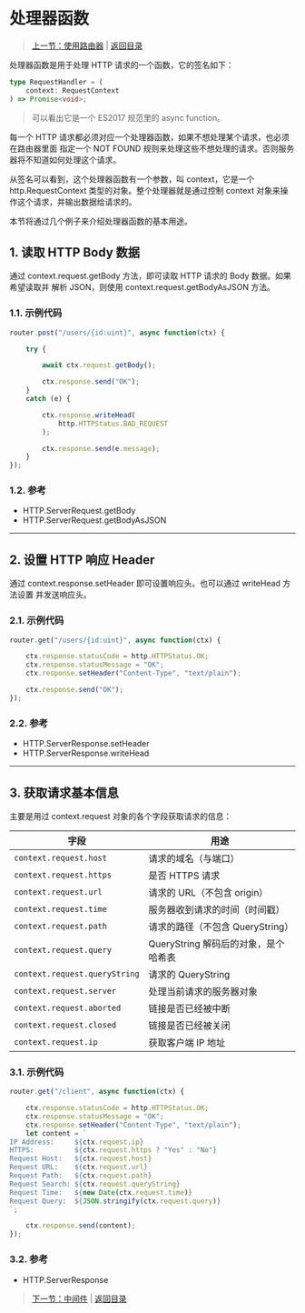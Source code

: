 # 处理器函数

> [上一节：使用路由器](./02-router.md) | [返回目录](./index.md)

处理器函数是用于处理 HTTP 请求的一个函数，它的签名如下：

```ts
type RequestHandler = (
    context: RequestContext
) => Promise<void>;
```

> 可以看出它是一个 ES2017 规范里的 async function。

每一个 HTTP 请求都必须对应一个处理器函数，如果不想处理某个请求，也必须在路由器里面
指定一个 NOT FOUND 规则来处理这些不想处理的请求。否则服务器将不知道如何处理这个请求。

从签名可以看到，这个处理器函数有一个参数，叫 context，它是一个 http.RequestContext
类型的对象。整个处理器就是通过控制 context 对象来操作这个请求，并输出数据给请求的。

本节将通过几个例子来介绍处理器函数的基本用途。

## 1. 读取 HTTP Body 数据

通过 context.request.getBody 方法，即可读取 HTTP 请求的 Body 数据。如果希望读取并
解析 JSON，则使用 context.request.getBodyAsJSON 方法。

### 1.1. 示例代码

```ts
router.post("/users/{id:uint}", async function(ctx) {

    try {

        await ctx.request.getBody();

        ctx.response.send("OK");
    }
    catch (e) {

        ctx.response.writeHead(
            http.HTTPStatus.BAD_REQUEST
        );

        ctx.response.send(e.message);
    }
});
```

### 1.2. 参考

- HTTP.ServerRequest.getBody
- HTTP.ServerRequest.getBodyAsJSON

-------------------------------------------------------------------------------

## 2. 设置 HTTP 响应 Header

通过 context.response.setHeader 即可设置响应头。也可以通过 writeHead 方法设置
并发送响应头。

### 2.1. 示例代码

```ts
router.get("/users/{id:uint}", async function(ctx) {

    ctx.response.statusCode = http.HTTPStatus.OK;
    ctx.response.statusMessage = "OK";
    ctx.response.setHeader("Content-Type", "text/plain");

    ctx.response.send("OK");
});
```

### 2.2. 参考

- HTTP.ServerResponse.setHeader
- HTTP.ServerResponse.writeHead

-------------------------------------------------------------------------------

## 3. 获取请求基本信息

主要是用过 context.request 对象的各个字段获取请求的信息：

| 字段                            | 用途                                   |
|---------------------------------|---------------------------------------|
| `context.request.host`          | 请求的域名（与端口）                    |
| `context.request.https`         | 是否 HTTPS 请求                        |
| `context.request.url`           | 请求的 URL（不包含 origin）             |
| `context.request.time`          | 服务器收到请求的时间（时间戳）           |
| `context.request.path`          | 请求的路径（不包含 QueryString）        |
| `context.request.query`         | QueryString 解码后的对象，是个哈希表    |
| `context.request.queryString`   | 请求的 QueryString                     |
| `context.request.server`        | 处理当前请求的服务器对象                |
| `context.request.aborted`       | 链接是否已经被中断                      |
| `context.request.closed`        | 链接是否已经被关闭                      |
| `context.request.ip`            | 获取客户端 IP 地址                     |

### 3.1. 示例代码

```ts
router.get("/client", async function(ctx) {

    ctx.response.statusCode = http.HTTPStatus.OK;
    ctx.response.statusMessage = "OK";
    ctx.response.setHeader("Content-Type", "text/plain");
    let content = `
IP Address:     ${ctx.request.ip}
HTTPS:          ${ctx.request.https ? "Yes" : "No"}
Request Host:   ${ctx.request.host}
Request URL:    ${ctx.request.url}
Request Path:   ${ctx.request.path}
Request Search: ${ctx.request.queryString}
Request Time:   ${new Date(ctx.request.time)}
Request Query:  ${JSON.stringify(ctx.request.query)}
`;

    ctx.response.send(content);
});
```

### 3.2. 参考

- HTTP.ServerResponse

> [下一节：中间件](./04-middlewares.md) | [返回目录](./index.md)
